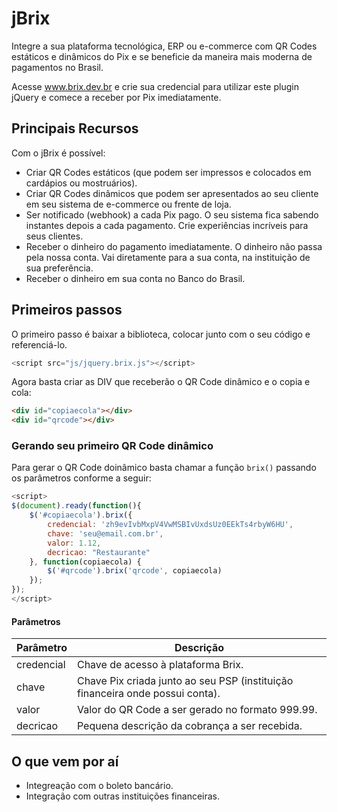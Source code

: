 # jBrix

Integre a sua plataforma tecnológica, ERP ou e-commerce com QR Codes estáticos e dinâmicos do Pix e se beneficie da maneira mais moderna de pagamentos no Brasil.

Acesse www.brix.dev.br e crie sua credencial para utilizar este plugin jQuery e comece a receber por Pix imediatamente.

## Principais Recursos 

Com o jBrix é possível:

* Criar QR Codes estáticos (que podem ser impressos e colocados em cardápios ou mostruários).
* Criar QR Codes dinâmicos que podem ser apresentados ao seu cliente em seu sistema de e-commerce ou frente de loja.
* Ser notificado (webhook) a cada Pix pago. O seu sistema fica sabendo instantes depois a cada pagamento. Crie experiências incríveis para seus clientes.
* Receber o dinheiro do pagamento imediatamente. O dinheiro não passa pela nossa conta. Vai diretamente para a sua conta, na instituição de sua preferência.
* Receber o dinheiro em sua conta no Banco do Brasil.

## Primeiros passos

O primeiro passo é baixar a biblioteca, colocar junto com o seu código e referenciá-lo.

```javascript
<script src="js/jquery.brix.js"></script>
```

Agora basta criar as DIV que receberão o QR Code dinâmico e o copia e cola:

```html
<div id="copiaecola"></div>
<div id="qrcode"></div>
```

### Gerando seu primeiro QR Code dinâmico

Para gerar o QR Code doinâmico basta chamar a função ```brix()``` passando os parâmetros conforme a seguir:

```javascript
<script>
$(document).ready(function(){
    $('#copiaecola').brix({
        credencial: 'zh9evIvbMxpV4VwMSBIvUxdsUz0EEkTs4rbyW6HU',
        chave: 'seu@email.com.br',
        valor: 1.12,
        decricao: "Restaurante"
    }, function(copiaecola) {
        $('#qrcode').brix('qrcode', copiaecola)
    });
});
</script>
```

#### Parâmetros


Parâmetro | Descrição
------------ | -------------
credencial | Chave de acesso à plataforma Brix.
chave | Chave Pix criada junto ao seu PSP (instituição financeira onde possui conta).
valor | Valor do QR Code a ser gerado no formato 999.99.
decricao | Pequena descrição da cobrança a ser recebida.
 

## O que vem por aí

* Integreação com o boleto bancário.
* Integração com outras instituições financeiras.

